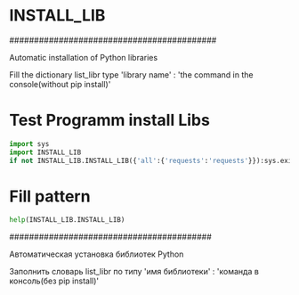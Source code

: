 # INSTALL_LIB
##########################################

Automatic installation of Python libraries

Fill the dictionary list_libr type 'library name' : 'the command in the console(without pip install)'

<h1>Test Programm install Libs</h1>

```python
import sys
import INSTALL_LIB
if not INSTALL_LIB.INSTALL_LIB({'all':{'requests':'requests'}}):sys.exit()
```

<h1>Fill pattern</h1>

```python
help(INSTALL_LIB.INSTALL_LIB)
```

    
#########################################

Автоматическая установка библиотек Python

Заполнить словарь list_libr по типу 'имя библиотеки' : 'команда в консоль(без pip install)'
